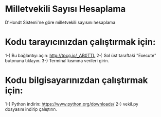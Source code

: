 # Milletvekili Sayısı Hesaplama
D'Hondt Sistemi'ne göre milletvekili sayısını hesaplama

# Kodu tarayıcınızdan çalıştırmak için:
1-) Bu bağlantıyı açın: http://tpcg.io/_AB0TTL
2-) Sol üst taraftaki "Execute" butonuna tıklayın.
3-) Terminal kısmına verileri girin.

# Kodu bilgisayarınızdan çalıştırmak için:
1-) Python indirin: https://www.python.org/downloads/
2-) vekil.py dosyasını indirip çalıştırın.
